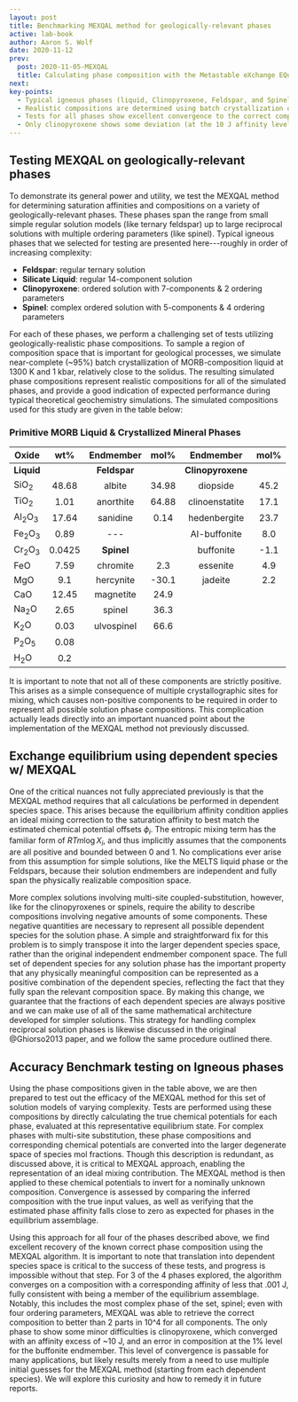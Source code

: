 ```yaml
---
layout: post
title: Benchmarking MEXQAL method for geologically-relevant phases
active: lab-book
author: Aaron S. Wolf
date: 2020-11-12
prev:
  post: 2020-11-05-MEXQAL
  title: Calculating phase composition with the Metastable eXchange EQuilibrium ALgorithm (MEXQAL)
next:
key-points:
  - Typical igneous phases (liquid, Clinopyroxene, Feldspar, and Spinel) are used to test the MEXQAL method
  - Realistic compositions are determined using batch crystallization of primitive MORB liquid
  - Tests for all phases show excellent convergence to the correct compositions using the MEXQAL method
  - Only clinopyroxene shows some deviation (at the 10 J affinity level) that needs further exploration
---
```


## Testing MEXQAL on geologically-relevant phases
To demonstrate its general power and utility, we test the MEXQAL method for determining saturation affinities and compositions on a variety of geologically-relevant phases.
These phases span the range from small simple regular solution models (like ternary feldspar) up to large reciprocal solutions with multiple ordering parameters (like spinel).
Typical igneous phases that we selected for testing are presented here---roughly in order of increasing complexity:

* **Feldspar**: regular ternary solution
* **Silicate Liquid**: regular 14-component solution
* **Clinopyroxene**: ordered solution with 7-components \& 2 ordering parameters
* **Spinel**: complex ordered solution with 5-components \& 4 ordering parameters

For each of these phases, we perform a challenging set of tests utilizing geologically-realistic phase compositions.
To sample a region of composition space that is important for geological processes, we simulate near-complete (~95%) batch crystallization of MORB-composition liquid at 1300 K and 1 kbar, relatively close to the solidus.
The resulting simulated phase compositions represent realistic compositions for all of the simulated phases, and provide a good indication of expected performance during typical theoretical geochemistry simulations.
The simulated compositions used for this study are given in the table below:

### Primitive MORB Liquid & Crystallized Mineral Phases

| Oxide       |  wt% | Endmember |mol%| Endmember      | mol% |
|-------------|:----:|:----------:|:-:|:-----------------:|:-:|
| **Liquid**        || **Feldspar**  || **Clinopyroxene**    ||
| SiO$_2$     |48.68 | albite   |34.98| diopside         |45.2|
| TiO$_2$     | 1.01 | anorthite|64.88| clinoenstatite   |17.1|
| Al$_2$O$_3$ |17.64 | sanidine | 0.14| hedenbergite     |23.7|
| Fe$_2$O$_3$ | 0.89 |   ---         || Al-buffonite     | 8.0|
| Cr$_2$O$_3$ |0.0425| **Spinel**    || buffonite        |-1.1|
| FeO         | 7.59 | chromite | 2.3 | essenite         | 4.9|
| MgO         | 9.1  | hercynite|-30.1| jadeite          | 2.2|
| CaO         |12.45 | magnetite| 24.9|
| Na$_2$O     | 2.65 | spinel   | 36.3|
| K$_2$O      | 0.03 | ulvospinel|66.6|
| P$_2$O$_5$  | 0.08 |
| H$_2$O      | 0.2  |


It is important to note that not all of these components are strictly positive.
This arises as a simple consequence of multiple crystallographic sites for mixing, which causes non-positive components to be required in order to represent all possible solution phase compositions.
This complication actually leads directly into an important nuanced point about the implementation of the MEXQAL method not previously discussed.


## Exchange equilibrium using dependent species w/ MEXQAL
<!-- [[202011111445]] Exchange equilibrium using dependent species w/ MEXQAL -->

One of the critical nuances not fully appreciated previously is that the MEXQAL method requires that all calculations be performed in dependent species space.
This arises because the equilibrium affinity condition applies an ideal mixing correction to the saturation affinity to best match the estimated chemical potential offsets $\phi_i$.
The entropic mixing term has the familiar form of $RTm \log X_i$, and thus implicitly assumes that the components are all positive and bounded between 0 and 1.
No complications ever arise from this assumption for simple solutions, like the MELTS liquid phase or the Feldspars, because their solution endmembers are independent and fully span the physically realizable composition space.

More complex solutions involving multi-site coupled-substitution, however, like for the clinopyroxenes or spinels, require the ability to describe compositions involving negative amounts of some components.
These negative quantities are necessary to represent all possible dependent species for the solution phase.
A simple and straightforward fix for this problem is to simply transpose it into the larger dependent species space, rather than the original independent endmember component space.
The full set of dependent species for any solution phase has the important property that any physically meaningful composition can be represented as a positive combination of the dependent species, reflecting the fact that they fully span the relevant composition space.
By making this change, we guarantee that the fractions of each dependent species are always positive and we can make use of all of the same mathematical architecture developed for simpler solutions.
This strategy for handling complex reciprocal solution phases is likewise discussed in the original @Ghiorso2013 paper, and we follow the same procedure outlined there.

## Accuracy Benchmark testing on Igneous phases
Using the phase compositions given in the table above, we are then prepared to test out the efficacy of the MEXQAL method for this set of solution models of varying complexity.
Tests are performed using these compositions by directly calculating the true chemical potentials for each phase, evaluated at this representative equilibrium state.
For complex phases with multi-site substitution, these phase compositions and corresponding chemical potentials are converted into the larger degenerate space of species mol fractions.
Though this description is redundant, as discussed above, it is critical to MEXQAL approach, enabling the representation of an ideal mixing contribution.
The MEXQAL method is then applied to these chemical potentials to invert for a nominally unknown composition.
Convergence is assessed by comparing the inferred composition with the true input values, as well as verifying that the estimated phase affinity falls close to zero as expected for phases in the equilibrium assemblage.

Using this approach for all four of the phases described above, we find excellent recovery of the known correct phase composition using the MEXQAL algorithm.
It is important to note that translation into dependent species space is critical to the success of these tests, and progress is impossible without that step.
For 3 of the 4 phases explored, the algorithm converges on a composition with a corresponding affinity of less that .001 J, fully consistent with being a member of the equilibrium assemblage.
Notably, this includes the most complex phase of the set, spinel; even with four ordering parameters, MEXQAL was able to retrieve the correct composition to better than 2 parts in 10^4 for all components.
The only phase to show some minor difficulties is clinopyroxene, which converged with an affinity excess of ~10 J, and an error in composition at the 1% level for the buffonite endmember.
This level of convergence is passable for many applications, but likely results merely from a need to use multiple initial guesses for the MEXQAL method (starting from each dependent species).
We will explore this curiosity and how to remedy it in future reports.

